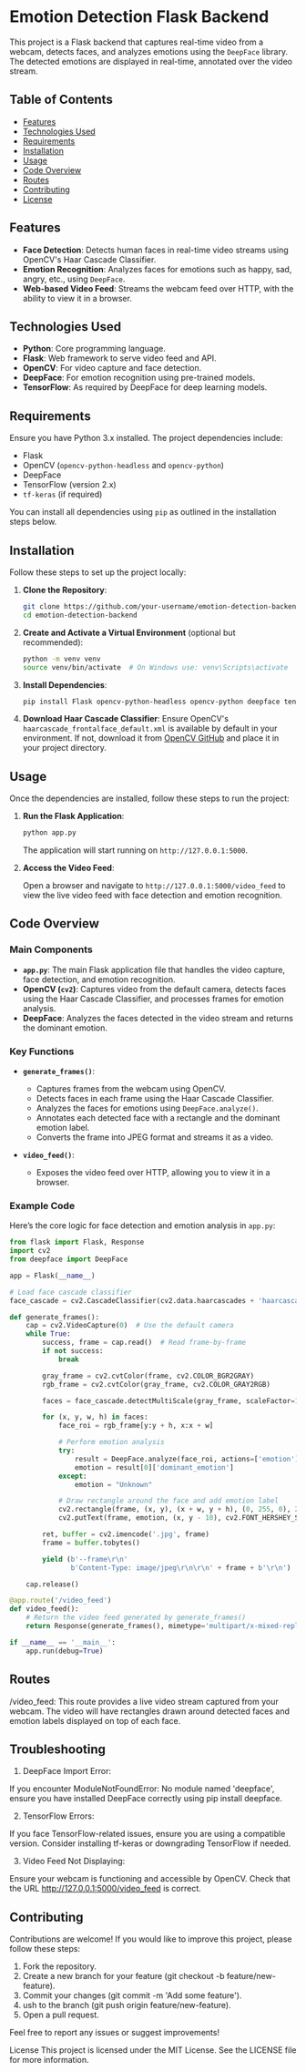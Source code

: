 # Emotion Detection Flask Backend

This project is a Flask backend that captures real-time video from a webcam, detects faces, and analyzes emotions using the `DeepFace` library. The detected emotions are displayed in real-time, annotated over the video stream.

## Table of Contents

- [Features](#features)
- [Technologies Used](#technologies-used)
- [Requirements](#requirements)
- [Installation](#installation)
- [Usage](#usage)
- [Code Overview](#code-overview)
- [Routes](#routes)
- [Contributing](#contributing)
- [License](#license)

## Features

- **Face Detection**: Detects human faces in real-time video streams using OpenCV's Haar Cascade Classifier.
- **Emotion Recognition**: Analyzes faces for emotions such as happy, sad, angry, etc., using `DeepFace`.
- **Web-based Video Feed**: Streams the webcam feed over HTTP, with the ability to view it in a browser.

## Technologies Used

- **Python**: Core programming language.
- **Flask**: Web framework to serve video feed and API.
- **OpenCV**: For video capture and face detection.
- **DeepFace**: For emotion recognition using pre-trained models.
- **TensorFlow**: As required by DeepFace for deep learning models.

## Requirements

Ensure you have Python 3.x installed. The project dependencies include:

- Flask
- OpenCV (`opencv-python-headless` and `opencv-python`)
- DeepFace
- TensorFlow (version 2.x)
- `tf-keras` (if required)

You can install all dependencies using `pip` as outlined in the installation steps below.

## Installation

Follow these steps to set up the project locally:

1. **Clone the Repository**:
    ```bash
    git clone https://github.com/your-username/emotion-detection-backend.git
    cd emotion-detection-backend
    ```

2. **Create and Activate a Virtual Environment** (optional but recommended):
    ```bash
    python -m venv venv
    source venv/bin/activate  # On Windows use: venv\Scripts\activate
    ```

3. **Install Dependencies**:
    ```bash
    pip install Flask opencv-python-headless opencv-python deepface tensorflow tf-keras
    ```

4. **Download Haar Cascade Classifier**:
    Ensure OpenCV's `haarcascade_frontalface_default.xml` is available by default in your environment. If not, download it from [OpenCV GitHub](https://github.com/opencv/opencv/tree/master/data/haarcascades) and place it in your project directory.

## Usage

Once the dependencies are installed, follow these steps to run the project:

1. **Run the Flask Application**:
    ```bash
    python app.py
    ```

    The application will start running on `http://127.0.0.1:5000`.

2. **Access the Video Feed**:

    Open a browser and navigate to `http://127.0.0.1:5000/video_feed` to view the live video feed with face detection and emotion recognition.

## Code Overview

### Main Components

- **`app.py`**: The main Flask application file that handles the video capture, face detection, and emotion recognition.
- **OpenCV (`cv2`)**: Captures video from the default camera, detects faces using the Haar Cascade Classifier, and processes frames for emotion analysis.
- **DeepFace**: Analyzes the faces detected in the video stream and returns the dominant emotion.

### Key Functions

- **`generate_frames()`**:
    - Captures frames from the webcam using OpenCV.
    - Detects faces in each frame using the Haar Cascade Classifier.
    - Analyzes the faces for emotions using `DeepFace.analyze()`.
    - Annotates each detected face with a rectangle and the dominant emotion label.
    - Converts the frame into JPEG format and streams it as a video.

- **`video_feed()`**:
    - Exposes the video feed over HTTP, allowing you to view it in a browser.

### Example Code

Here’s the core logic for face detection and emotion analysis in `app.py`:

```python
from flask import Flask, Response
import cv2
from deepface import DeepFace

app = Flask(__name__)

# Load face cascade classifier
face_cascade = cv2.CascadeClassifier(cv2.data.haarcascades + 'haarcascade_frontalface_default.xml')

def generate_frames():
    cap = cv2.VideoCapture(0)  # Use the default camera
    while True:
        success, frame = cap.read()  # Read frame-by-frame
        if not success:
            break

        gray_frame = cv2.cvtColor(frame, cv2.COLOR_BGR2GRAY)
        rgb_frame = cv2.cvtColor(gray_frame, cv2.COLOR_GRAY2RGB)

        faces = face_cascade.detectMultiScale(gray_frame, scaleFactor=1.1, minNeighbors=5, minSize=(30, 30))

        for (x, y, w, h) in faces:
            face_roi = rgb_frame[y:y + h, x:x + w]

            # Perform emotion analysis
            try:
                result = DeepFace.analyze(face_roi, actions=['emotion'], enforce_detection=False)
                emotion = result[0]['dominant_emotion']
            except:
                emotion = "Unknown"

            # Draw rectangle around the face and add emotion label
            cv2.rectangle(frame, (x, y), (x + w, y + h), (0, 255, 0), 2)
            cv2.putText(frame, emotion, (x, y - 10), cv2.FONT_HERSHEY_SIMPLEX, 0.9, (0, 255, 0), 2)

        ret, buffer = cv2.imencode('.jpg', frame)
        frame = buffer.tobytes()

        yield (b'--frame\r\n'
               b'Content-Type: image/jpeg\r\n\r\n' + frame + b'\r\n')

    cap.release()

@app.route('/video_feed')
def video_feed():
    # Return the video feed generated by generate_frames()
    return Response(generate_frames(), mimetype='multipart/x-mixed-replace; boundary=frame')

if __name__ == '__main__':
    app.run(debug=True)
```

## Routes
   /video_feed: This route provides a live video stream captured from your webcam. The video will have rectangles drawn around detected faces and emotion labels displayed on top of each face.


## Troubleshooting
1. DeepFace Import Error:

If you encounter ModuleNotFoundError: No module named 'deepface', ensure you have installed DeepFace correctly using pip install deepface.

2. TensorFlow Errors:

If you face TensorFlow-related issues, ensure you are using a compatible version. Consider installing tf-keras or downgrading TensorFlow if needed.

3. Video Feed Not Displaying:

Ensure your webcam is functioning and accessible by OpenCV.
Check that the URL http://127.0.0.1:5000/video_feed is correct.

## Contributing
Contributions are welcome! If you would like to improve this project, please follow these steps:

1. Fork the repository.
2. Create a new branch for your feature (git checkout -b feature/new-feature).
3. Commit your changes (git commit -m 'Add some feature').
4. ush to the branch (git push origin feature/new-feature).
5. Open a pull request.

Feel free to report any issues or suggest improvements!

License
This project is licensed under the MIT License. See the LICENSE file for more information.